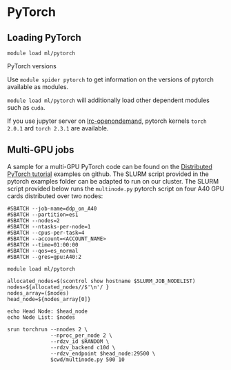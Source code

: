 # PyTorch

## Loading PyTorch

```
module load ml/pytorch

```

PyTorch versions

Use `module spider pytorch` to get information on the versions of pytorch available as modules.

`module load ml/pytorch` will additionally load other dependent modules such as `cuda`.

If you use jupyter server on [lrc-openondemand](../../../openondemand/overview/), pytorch kernels `torch 2.0.1` ard `torch 2.3.1` are available.

## Multi-GPU jobs

A sample for a multi-GPU PyTorch code can be found on the [Distributed PyTorch tutorial](https://github.com/pytorch/examples/tree/main/distributed/ddp-tutorial-series) examples on github. The SLURM script provided in the pytorch examples folder can be adapted to run on our cluster. The SLURM script provided below runs the `multinode.py` pytorch script on four A40 GPU cards distributed over two nodes:

```
#SBATCH --job-name=ddp_on_A40
#SBATCH --partition=es1
#SBATCH --nodes=2
#SBATCH --ntasks-per-node=1
#SBATCH --cpus-per-task=4
#SBATCH --account=<ACCOUNT_NAME>
#SBATCH --time=01:00:00
#SBATCH --qos=es_normal
#SBATCH --gres=gpu:A40:2

module load ml/pytorch

allocated_nodes=$(scontrol show hostname $SLURM_JOB_NODELIST)
nodes=${allocated_nodes//$'\n'/ }
nodes_array=($nodes)
head_node=${nodes_array[0]}

echo Head Node: $head_node
echo Node List: $nodes

srun torchrun --nnodes 2 \
              --nproc_per_node 2 \
              --rdzv_id $RANDOM \
              --rdzv_backend c10d \
              --rdzv_endpoint $head_node:29500 \
              $cwd/multinode.py 500 10

```
